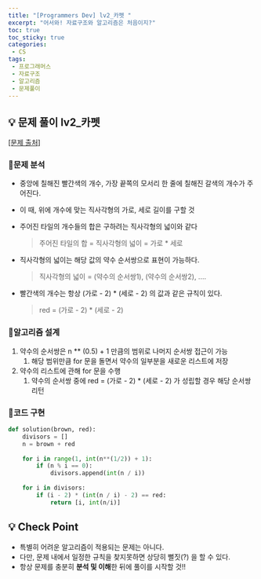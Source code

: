 ```yaml
---
title: "[Programmers Dev] lv2_카펫 "
excerpt: "어서와! 자료구조와 알고리즘은 처음이지?"
toc: true
toc_sticky: true
categories:
 - CS
tags:
 - 프로그래머스
 - 자료구조
 - 알고리즘
 - 문제풀이
---
```


## &#128161; 문제 풀이 lv2_카펫

[[문제 출처]](https://school.programmers.co.kr/courses/11947/lessons/76961)

### &#128204;문제 분석

- 중앙에 칠해진 빨간색의 개수, 가장 끝쪽의 모서리 한 줄에 칠해진 갈색의 개수가 주어진다.

- 이 때, 위에 개수에 맞는 직사각형의 가로, 세로 길이를 구할 것

- 주어진 타일의 개수들의 합은 구하려는 직사각형의 넓이와 같다

  > 주어진 타일의 합 = 직사각형의 넓이 = 가로 * 세로

- 직사각형의 넓이는 해당 값의 약수 순서쌍으로 표현이 가능하다.

  > 직사각형의 넓이 = (약수의 순서쌍1), (약수의 순서쌍2), ....

- 빨간색의 개수는 항상 (가로 - 2) * (세로 - 2) 의 값과 같은 규칙이 있다.

  > red = (가로 - 2) * (세로 - 2)

### &#128204;알고리즘 설계

1. 약수의 순서쌍은 n ** (0.5) + 1 만큼의 범위로 나머지 순서쌍 접근이 가능
   1. 해당 범위만큼 for 문을 돌면서 약수의 일부분을 새로운 리스트에 저장
2. 약수의 리스트에 관해 for 문을 수행
   1. 약수의 순서쌍 중에 red = (가로 - 2) * (세로 - 2) 가 성립할 경우 해당 순서쌍 리턴

### &#128204;코드 구현

```python
def solution(brown, red):
    divisors = []
    n = brown + red
    
    for i in range(1, int(n**(1/2)) + 1): 
        if (n % i == 0):            
            divisors.append(int(n / i)) 
            
    for i in divisors:
        if (i - 2) * (int(n / i) - 2) == red:
            return [i, int(n/i)]
```



## &#128161; Check Point

- 특별히 어려운 알고리즘이 적용되는 문제는 아니다.
- 다만, 문제 내에서 일정한 규칙을 찾지못하면 상당히 뻘짓(?) 을 할 수 있다.
- 항상 문제를 충분히 **분석 및 이해**한 뒤에 풀이를 시작할 것!!